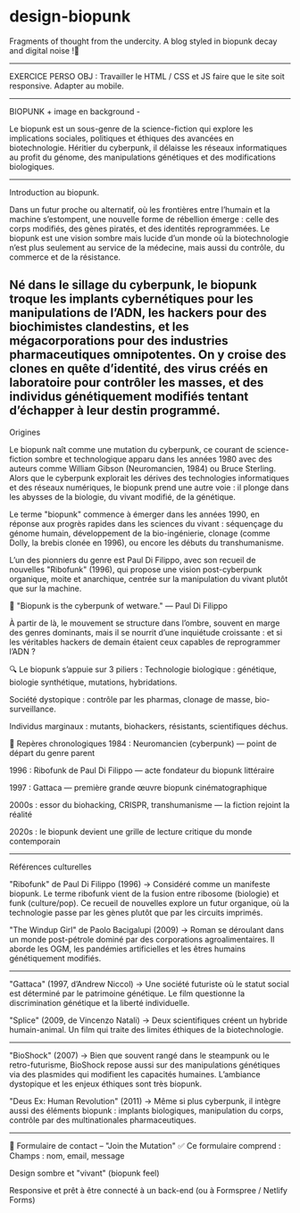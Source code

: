 # design-biopunk
Fragments of thought from the undercity. A blog styled in biopunk decay and digital noise !🧬


----------------------------------------------------------------------------------------------

EXERCICE PERSO OBJ : Travailler le HTML / CSS et JS
faire que le site soit responsive. Adapter au mobile.

----------------------------------------------------------------------------------------------

BIOPUNK + image en background -

Le biopunk est un sous-genre de la science-fiction qui explore les implications sociales, politiques et éthiques des avancées en biotechnologie. 
Héritier du cyberpunk, il délaisse les réseaux informatiques au profit du génome, des manipulations génétiques et des modifications biologiques.

----------------------------------------------------------------------------------------------

Introduction au biopunk.

Dans un futur proche ou alternatif, où les frontières entre l’humain et la machine s’estompent, une nouvelle forme de rébellion émerge : 
celle des corps modifiés, des gènes piratés, et des identités reprogrammées. 
Le biopunk est une vision sombre mais lucide d’un monde où la biotechnologie n’est plus seulement au service de la médecine,
mais aussi du contrôle, du commerce et de la résistance.

Né dans le sillage du cyberpunk, le biopunk troque les implants cybernétiques pour les manipulations de l’ADN, les hackers pour des biochimistes clandestins, et les mégacorporations pour des industries pharmaceutiques omnipotentes. On y croise des clones en quête d’identité, des virus créés en laboratoire pour contrôler les masses, et des individus génétiquement modifiés tentant d’échapper à leur destin programmé.
--------------------------------------------------------------------------------------------------------------------------------------

Origines

Le biopunk naît comme une mutation du cyberpunk, ce courant de science-fiction sombre et technologique apparu dans les années 1980 avec des auteurs comme William Gibson (Neuromancien, 1984) ou Bruce Sterling. Alors que le cyberpunk explorait les dérives des technologies informatiques et des réseaux numériques, le biopunk prend une autre voie : il plonge dans les abysses de la biologie, du vivant modifié, de la génétique.

Le terme "biopunk" commence à émerger dans les années 1990, en réponse aux progrès rapides dans les sciences du vivant : séquençage du génome humain, développement de la bio-ingénierie, clonage (comme Dolly, la brebis clonée en 1996), ou encore les débuts du transhumanisme.

L’un des pionniers du genre est Paul Di Filippo, avec son recueil de nouvelles "Ribofunk" (1996), qui propose une vision post-cyberpunk organique, moite et anarchique, centrée sur la manipulation du vivant plutôt que sur la machine.

💬 "Biopunk is the cyberpunk of wetware."
— Paul Di Filippo

À partir de là, le mouvement se structure dans l’ombre, souvent en marge des genres dominants, mais il se nourrit d’une inquiétude croissante : et si les véritables hackers de demain étaient ceux capables de reprogrammer l’ADN ?

🔍 Le biopunk s’appuie sur 3 piliers :
Technologie biologique : génétique, biologie synthétique, mutations, hybridations.

Société dystopique : contrôle par les pharmas, clonage de masse, bio-surveillance.

Individus marginaux : mutants, biohackers, résistants, scientifiques déchus.

📅 Repères chronologiques
1984 : Neuromancien (cyberpunk) — point de départ du genre parent

1996 : Ribofunk de Paul Di Filippo — acte fondateur du biopunk littéraire

1997 : Gattaca — première grande œuvre biopunk cinématographique

2000s : essor du biohacking, CRISPR, transhumanisme — la fiction rejoint la réalité

2020s : le biopunk devient une grille de lecture critique du monde contemporain


---------------------------------------------------------------------------------------------------------------------

Références culturelles

"Ribofunk" de Paul Di Filippo (1996)
→ Considéré comme un manifeste biopunk. Le terme ribofunk vient de la fusion entre ribosome (biologie) et funk (culture/pop). Ce recueil de nouvelles explore un futur organique, où la technologie passe par les gènes plutôt que par les circuits imprimés.

"The Windup Girl" de Paolo Bacigalupi (2009)
→ Roman se déroulant dans un monde post-pétrole dominé par des corporations agroalimentaires. Il aborde les OGM, les pandémies artificielles et les êtres humains génétiquement modifiés.

------------------

"Gattaca" (1997, d’Andrew Niccol)
→ Une société futuriste où le statut social est déterminé par le patrimoine génétique. Le film questionne la discrimination génétique et la liberté individuelle.

"Splice" (2009, de Vincenzo Natali)
→ Deux scientifiques créent un hybride humain-animal. Un film qui traite des limites éthiques de la biotechnologie.

--------------------------

"BioShock" (2007)
→ Bien que souvent rangé dans le steampunk ou le retro-futurisme, BioShock repose aussi sur des manipulations génétiques via des plasmides qui modifient les capacités humaines. L’ambiance dystopique et les enjeux éthiques sont très biopunk.

"Deus Ex: Human Revolution" (2011)
→ Même si plus cyberpunk, il intègre aussi des éléments biopunk : implants biologiques, manipulation du corps, contrôle par des multinationales pharmaceutiques.

-----------------------------------------------

🧬 Formulaire de contact – "Join the Mutation"
✅ Ce formulaire comprend :
Champs : nom, email, message

Design sombre et "vivant" (biopunk feel)

Responsive et prêt à être connecté à un back-end (ou à Formspree / Netlify Forms)

